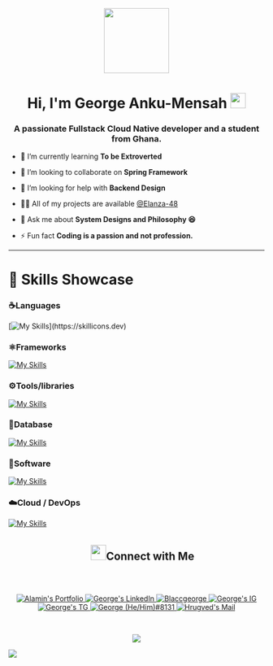 <p align="center">
  <img style="width:8rem; height:auto" src="https://cdn.dribbble.com/users/1787323/screenshots/10091971/media/d43c019bfeff34be8816481e843ea8c1.png"/>
</p>

<h1 align="center">Hi, I'm George Anku-Mensah <img width="30px" src="https://raw.githubusercontent.com/iampavangandhi/iampavangandhi/master/gifs/Hi.gif"></h1>
<h3 font-size="20" align="center">A passionate Fullstack Cloud Native developer and a student from Ghana.</h3>


- 🌱 I’m currently learning **To be Extroverted** 
- 👯 I’m looking to collaborate on **Spring Framework**

- 🤝 I’m looking for help with **Backend Design**

- 👨‍💻 All of my projects are available [@Elanza-48](github.com/Elanza-48)

- 💬 Ask me about **System Designs and Philosophy 😆**

- ⚡ Fun fact **Coding is a passion and not profession.**


---
<h1 align="left">🧠 Skills Showcase</h1>

### ☕️Languages

[![My Skills](https://skillicons.dev/icons?i=js,html,css,dart,java,md,py,ts,)](https://skillicons.dev)

### ⚛️Frameworks

[![My Skills](https://skillicons.dev/icons?i=bootstrap,django,express,fastapi,flask,flutter,nestjs,nextjs,nodejs,react,sass,solidity,tailwind,threejs)](https://skillicons.dev)

### ⚙️Tools/libraries

[![My Skills](https://skillicons.dev/icons?i=babel,bash,deno,gatsby,jest,maven,redis,redux,regex,styledcomponents,vite,webpack,git,gradle)](https://skillicons.dev)

### 🐬Database

[![My Skills](https://skillicons.dev/icons?i=firebase,graphql,postgres,sqlite,mongodb,mysql)](https://skillicons.dev)

### 📝Software

[![My Skills](https://skillicons.dev/icons?i=androidstudio,figma,idea,postman,vscode,vim,wordpress)](https://skillicons.dev)

### ☁️Cloud / DevOps

[![My Skills](https://skillicons.dev/icons?i=aws,azure,gcp,kubernetes,nginx)](https://skillicons.dev)

<!--h1 without bottom border-->
<div id="user-content-toc">
  <ul align="center">
    <summary><img src="https://media.giphy.com/media/LnQjpWaON8nhr21vNW/giphy.gif" width='30'><h2 style="display: inline-block">Connect with Me</h2></summary>
  </ul>
</div>

<br>

<p align="center"><!-----Social Accounts------>

<p align="center">
 <a href="">
 <img border="0" alt="Alamin's Portfolio" src="https://img.icons8.com/external-itim2101-lineal-color-itim2101/40/000000/external-resume-business-recruitment-itim2101-lineal-color-itim2101.png">
 </a>

 <a href="https://www.linkedin.com/in/georgeankumensah/">
 
 <img border="0" alt="George's LinkedIn" src="https://img.icons8.com/doodle/40/000000/linkedin--v2.png"/>
 </a>

 <a href="https://twitter.com/blaccgeorge">
 <img border="0" alt="Blaccgeorge" src="https://img.icons8.com/nolan/40/twitter.png"/>
 </a>

 <a href="https://www.instagram.com/">
 <img border="0" alt="George's IG" src="https://img.icons8.com/doodle/38/000000/instagram--v1.png"/>
 </a>

 <a href="https://t.me/">
 <img border="0" alt="George's TG" src="https://img.icons8.com/doodle/40/000000/telegram-app.png"/>
 </a>

 <a href="https://discord.com/invite/5RmW6dZKpe6">
 <img border="0" alt="George (He/Him)#8131" src="https://img.icons8.com/fluent/42/000000/discord-logo.png"/>
 </a>
 <a href="mailto:georgeankumensah@gmail.com">
 <img border="0" alt="Hrugved's Mail" src="https://img.icons8.com/doodle/38/000000/gmail-new.png"/>
 </a>
</p>

<br>



<!--profile visit count-->
<div align="center">
  
[![](https://visitcount.itsvg.in/api?id=blaccgeorge&icon=3&color=6)](https://visitcount.itsvg.in)
  
</div>

<!--horizontal divider(gradiant)-->
<img src="https://user-images.githubusercontent.com/73097560/115834477-dbab4500-a447-11eb-908a-139a6edaec5c.gif">
